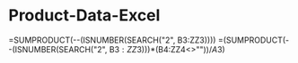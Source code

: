 # Product-Data-Excel


=SUMPRODUCT(--(ISNUMBER(SEARCH("2", B3:ZZ3)))) 
=(SUMPRODUCT(--(ISNUMBER(SEARCH("2", B$3:ZZ$3)))*(B4:ZZ4<>""))/$A$3)
